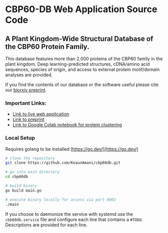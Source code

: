 # CBP60-DB Web Application Source Code
## A Plant Kingdom-Wide Structural Database of the CBP60 Protein Family.

This database features more than 2,000 proteins of the CBP60 family in the plant kingdom. Deep learning-predicted structures, cDNA/amino acid sequences, species of origin, and access to external protein motif/domain analyses are provided.

If you find the contents of our database or the software useful please cite our [biorxiv preprint](https://www.biorxiv.org/content/10.1101/2022.07.07.499200v1).

### Important Links:
- [Link to live web application](https://cbp60db.wlu.ca/)
- [Link to preprint](https://www.biorxiv.org/content/10.1101/2022.07.07.499200v1)
- [Link to Google Colab notebook for protein clustering](https://colab.research.google.com/drive/1LOZY33CSO5-PdJAdDApyPlfxUu4DHjcW)

### Local Setup
Requires golang to be installed [https://go.dev/](https://go.dev/)
```sh
# clone the repository
git clone https://github.com/KeaunAmani/cbp60db.git

# go into main directory
cd cbp60db

# build binary
go build main.go

# execute binary locally for access via port 8002
./main
```

If you choose to daemonize the service with systemd use the `cbb60db.service` file and configure each line that contains a `#TODO`. Descriptions are provided for each line.